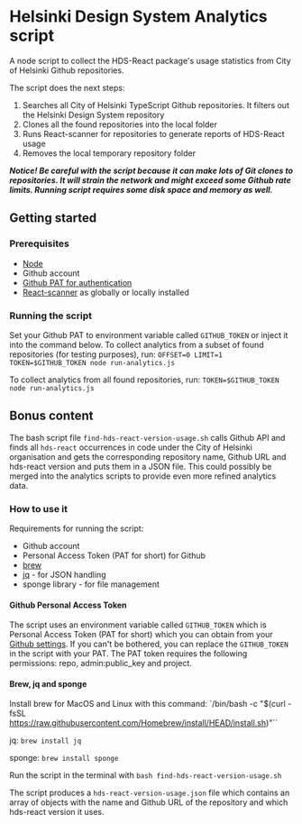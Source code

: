 # Helsinki Design System Analytics script

A node script to collect the HDS-React package's usage statistics from City of Helsinki Github repositories.

The script does the next steps:
1. Searches all City of Helsinki TypeScript Github repositories. It filters out the Helsinki Design System repository
2. Clones all the found repositories into the local folder
3. Runs React-scanner for repositories to generate reports of HDS-React usage
4. Removes the local temporary repository folder

***Notice! Be careful with the script because it can make lots of Git clones to repositories. 
It will strain the network and might exceed some Github rate limits. Running script requires some disk space and memory as well.***

## Getting started

### Prerequisites
- [Node](https://nodejs.org/en/)
- Github account
- [Github PAT for authentication](https://docs.github.com/en/authentication/keeping-your-account-and-data-secure/creating-a-personal-access-token)
- [React-scanner](https://github.com/moroshko/react-scanner) as globally or locally installed

### Running the script
Set your Github PAT to environment variable called `GITHUB_TOKEN` or inject it into the command below.
To collect analytics from a subset of found repositories (for testing purposes), run:
```OFFSET=0 LIMIT=1 TOKEN=$GITHUB_TOKEN node run-analytics.js```

To collect analytics from all found repositories, run:
```TOKEN=$GITHUB_TOKEN node run-analytics.js```

## Bonus content
The bash script file `find-hds-react-version-usage.sh` calls Github API and finds all `hds-react` occurrences in code under the City of Helsinki organisation and gets the corresponding repository name, Github URL and hds-react version and puts them in a JSON file. This could possibly be merged into the analytics scripts to provide even more refined analytics data.

### How to use it

Requirements for running the script:
- Github account
- Personal Access Token (PAT for short) for Github
- [brew](https://brew.sh/)
- [jq](https://stedolan.github.io/jq/) - for JSON handling
- sponge library - for file management

#### Github Personal Access Token
The script uses an environment variable called `GITHUB_TOKEN` which is Personal Access Token (PAT for short) which you can obtain from your [Github settings](https://docs.github.com/en/authentication/keeping-your-account-and-data-secure/creating-a-personal-access-token). If you can't be bothered, you can replace the `GITHUB_TOKEN` in the script with your PAT.
The PAT token requires the following permissions: repo, admin:public_key and project.

#### Brew, jq and sponge
Install brew for MacOS and Linux with this command: `/bin/bash -c "$(curl -fsSL https://raw.githubusercontent.com/Homebrew/install/HEAD/install.sh)"``

jq: `brew install jq`

sponge: `brew install sponge`

Run the script in the terminal with `bash find-hds-react-version-usage.sh`

The script produces a `hds-react-version-usage.json` file which contains an array of objects with the name and Github URL of the repository and which hds-react version it uses.